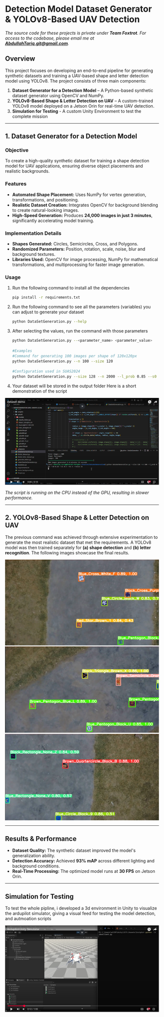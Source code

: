 # **Detection Model Dataset Generator & YOLOv8-Based UAV Detection**

*The source code for these projects is private under **Team Foxtrot**. For access to the codebase, please email me at **AbdullahTariq.git@gmail.com**.*

## **Overview**
This project focuses on developing an end-to-end pipeline for generating synthetic datasets and training a UAV-based shape and letter detection model using YOLOv8. The project consists of three main components:

1. **Dataset Generator for a Detection Model** – A Python-based synthetic dataset generator using OpenCV and NumPy.
2. **YOLOv8-Based Shape & Letter Detection on UAV** – A custom-trained YOLOv8 model deployed on a Jetson Orin for real-time UAV detection.
3. **Simulation for Testing** - A custom Unity Environment to test the complete mission

---

## **1. Dataset Generator for a Detection Model**
### **Objective**
To create a high-quality synthetic dataset for training a shape detection model for UAV applications, ensuring diverse object placements and realistic backgrounds.

### **Features**
- **Automated Shape Placement:** Uses NumPy for vertex generation, transformations, and positioning.
- **Realistic Dataset Creation:** Integrates OpenCV for background blending to create natural-looking images.
- **High-Speed Generation:** Produces **24,000 images in just 3 minutes**, significantly accelerating model training.

### **Implementation Details**
- **Shapes Generated:** Circles, Semicircles, Cross, and Polygons.
- **Randomized Parameters:** Position, rotation, scale, noise, blur and background textures.
- **Libraries Used:** OpenCV for image processing, NumPy for mathematical transformations, and multiprocessing for faster image generation.

### **Usage**
1. Run the following command to install all the dependencies
    ```bash
    pip install -r requirements.txt
    ```
2. Run the following command to see all the parameters (variables) you can adjust to generate your dataset 
    ```bash
    python DataSetGeneration.py --help
    ```
3. After selecting the values, run the command with those parameters
    ```bash
    python DataSetGeneration.py --<parameter_name> <parameter_value>

    #Examples
    #Command for generating 100 images per shape of 120x120px
    python DataSetGeneration.py --n 100 --size 120
    
    #Configuration used in SUAS2024
    python DataSetGeneration.py --size 128 --n 2000 --l_prob 0.85 --s0 0.18 --s1 0.5 --b1 5 --noise 15 
    ```
4. Your dataset will be stored in the output folder
Here is a short demonstration of the script

[![demo_thumnail](img/demo_thumnail.png)](https://www.youtube.com/watch?v=M6aMvx-366g)

*The script is running on the CPU instead of the GPU, resulting in slower performance.*

---

## **2. YOLOv8-Based Shape & Letter Detection on UAV**
The previous command was achieved through extensive experimentation to generate the most realistic dataset that met the requirements. A YOLOv8 model was then trained separately for **(a) shape detection** and **(b) letter recognition**. The following images showcase the final results.

![d1](img/d1.png)
![d2](img/d2.png)
![d3](img/d3.png)

---

## **Results & Performance**
- **Dataset Quality:** The synthetic dataset improved the model's generalization ability.
- **Detection Accuracy:** Achieved **93% mAP** across different lighting and background conditions.
- **Real-Time Processing:** The optimized model runs at **30 FPS** on Jetson Orin.

---

## **Simulation for Testing**
To test the whole pipline, i developed a 3d environment in Unity to visualize the ardupilot simulator, giving a visual feed for testing the model detection, and autmoation scripts

[![demo](img/Simulator_demo.png)](https://youtu.be/kaauHcKhMOU?si=Xqrb-vp8SKQsXiG2&t=12)
